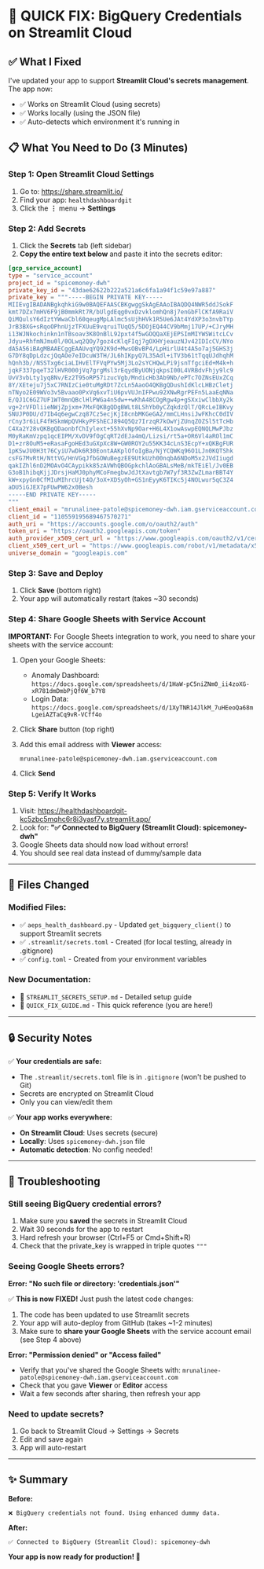 # 🚀 QUICK FIX: BigQuery Credentials on Streamlit Cloud

## ✅ What I Fixed

I've updated your app to support **Streamlit Cloud's secrets management**. The app now:
- ✅ Works on Streamlit Cloud (using secrets)
- ✅ Works locally (using the JSON file)
- ✅ Auto-detects which environment it's running in

## 📋 What You Need to Do (3 Minutes)

### Step 1: Open Streamlit Cloud Settings
1. Go to: https://share.streamlit.io/
2. Find your app: `healthdashboardgit`
3. Click the **⋮** menu → **Settings**

### Step 2: Add Secrets
1. Click the **Secrets** tab (left sidebar)
2. **Copy the entire text below** and paste it into the secrets editor:

```toml
[gcp_service_account]
type = "service_account"
project_id = "spicemoney-dwh"
private_key_id = "43dae62622b222a521a6c6fa1a94f1c59e97a887"
private_key = """-----BEGIN PRIVATE KEY-----
MIIEvgIBADANBgkqhkiG9w0BAQEFAASCBKgwggSkAgEAAoIBAQDQ4NWR5ddJSokF
kmt7DZx7mHV6F9jB0mmkRt7R/bUlgdEqg0vxDzvklomhQn8j7enGbFlCKfA9RaiV
QiMQulsY6dIztYWwaCbl60qeugMpLAlmc5sUjhHVk1R5Ue6JAt4YdXP3o3nvbTYp
JrB3BXG+sRqoOPhnUjzTFXUuE9vqruiTUqQ5/5DOjEQ44CV9bMmj17UP/+CJryMH
i13WJNkochinkn1nTBsoav3K8OnBlL92pxt4f5wGOQQaXEjEPSImMIYWSWitcLCv
Jdyu+RhfmNJmu0l/0OLwq2QOy7goz4cKlqFIqj7gOXHYjeauzNJv42IDIcCV/NYo
dA5A56iBAgMBAAECggEAAUvqYQ92K9d+MwsOBvBP4/LpHirlU4t4A5o7aj5GHS3j
G7DY8qDpLdzcjQqAOe7eIDcuW3TH/JL6hIKpyQ7L35Adl+iTV3b61tTqqUJdhqhM
hQnh3b//NSSTxg6ciaLIHvElTFVqPYw5Mj3Lo2sYCHQwLPi9jsnTfgciEd+M4k+h
jqkF337pqeT32lHVR000jVq7grgMsl3rEqydByUONjqkpsI00L4VRBdvFhjy9lc9
UvV3vbLty1yq8Nv/Ez2T95oRP57izucVgb/MndicHb3Ab9Nb/ePTc7OZNsEUxZCq
8Y/XEteju7j5xC7RNIzCie0tuMgRDt7ZcLn5AaoO4QKBgQDushIdKlcLHBzCletj
nTNyo2E09WVo3v5Bvaao0PxVq6xvTiU6pvVUJnIFPwu92XNwRgrPEFn5LaaEqNNa
E/QJ1C6GZ7UF1WT0mnQBclHlPWGa4n5dw++wKhA48COgRgw4p+gSXxiwClbbXy2k
vg+2rVFDliieNWjZpjxm+7MxFQKBgQDgBWLt8LShYb0yCZqkdzQlT/QRcLeIBKvy
SNUJP0DU/d7Ib4q6egwCzq87Cz5ecjKjI8cnbMKGeGA2/mmCLHnsiJwFKhcC0dIV
rCny3r6iLF4fHSkmWpQVHkyPFShECJ894Q5Qz7IrzqR7kOwYjZUnqZOZSl5tTcHb
C4Xa2Y28vQKBgQDaonbfChIylext+55hXvNp9Oar+H6L4X1owAswpEQNQLMwPJbz
M0yRaKmVzpq1qcEIPM/XvDV9fOgCqRT2dEJa4mQ/Lizsi/rt5a+OR6Vl4aROl1mC
D1+zr8OuM5+eRasaFgoHEd3uGXpXc8W+GW0ROY2u55KK34cLnS3EcpY+xQKBgFUR
1pKSwJU0H3t76CyiU7wDk6R30EontAAKplOfoIgBa/NjYCQWKq96O1LJn0KQTShk
csFG7MvRtH/NttVG/HnVGqJfbGOWuBegzEE9UtkUzh00nqbA6NDoM5x2JVdIiugd
qakIZhl6nD2MOAvO4CAypikk85zAVWhQBOGpkchlAoGBALsMeB/mkTEiEl/Jv0EB
G3oB1hibqKjjJDrsjHaMJ0phyMCoFmegbwJdJtXavtgb7W7yf3R3ZwZLmarBBT4Y
kW+xpyGn0CfMIuMIhrcUjt4O/3oX+XDSyOh+GS1nEyyK6TIKc5j4NOLwur5qC3Z4
aDU5iGJEX7pFUwPW62x0Besh
-----END PRIVATE KEY-----
"""
client_email = "mrunalinee-patole@spicemoney-dwh.iam.gserviceaccount.com"
client_id = "110559195689467570271"
auth_uri = "https://accounts.google.com/o/oauth2/auth"
token_uri = "https://oauth2.googleapis.com/token"
auth_provider_x509_cert_url = "https://www.googleapis.com/oauth2/v1/certs"
client_x509_cert_url = "https://www.googleapis.com/robot/v1/metadata/x509/mrunalinee-patole%40spicemoney-dwh.iam.gserviceaccount.com"
universe_domain = "googleapis.com"
```

### Step 3: Save and Deploy
1. Click **Save** (bottom right)
2. Your app will automatically restart (takes ~30 seconds)

### Step 4: Share Google Sheets with Service Account
**IMPORTANT:** For Google Sheets integration to work, you need to share your sheets with the service account:

1. Open your Google Sheets:
   - Anomaly Dashboard: `https://docs.google.com/spreadsheets/d/1HaW-pC5niZNm0_ii4zoXG-xR781dmDmbPjQf6W_b7Y8`
   - Login Data: `https://docs.google.com/spreadsheets/d/1XyTNR14JlkM_7uHEeoQa68mLgeiAZTaCq9vR-VCff4o`

2. Click **Share** button (top right)

3. Add this email address with **Viewer** access:
   ```
   mrunalinee-patole@spicemoney-dwh.iam.gserviceaccount.com
   ```

4. Click **Send**

### Step 5: Verify It Works
1. Visit: https://healthdashboardgit-kc5zbc5mqhc6r8i3yasf7y.streamlit.app/
2. Look for: **"✅ Connected to BigQuery (Streamlit Cloud): spicemoney-dwh"**
3. Google Sheets data should now load without errors!
4. You should see real data instead of dummy/sample data

---

## 📝 Files Changed

### Modified Files:
- ✅ `aeps_health_dashboard.py` - Updated `get_bigquery_client()` to support Streamlit secrets
- ✅ `.streamlit/secrets.toml` - Created (for local testing, already in .gitignore)
- ✅ `config.toml` - Created from your environment variables

### New Documentation:
- 📄 `STREAMLIT_SECRETS_SETUP.md` - Detailed setup guide
- 📄 `QUICK_FIX_GUIDE.md` - This quick reference (you are here!)

---

## 🔒 Security Notes

✅ **Your credentials are safe:**
- The `.streamlit/secrets.toml` file is in `.gitignore` (won't be pushed to Git)
- Secrets are encrypted on Streamlit Cloud
- Only you can view/edit them

✅ **Your app works everywhere:**
- **On Streamlit Cloud**: Uses secrets (secure)
- **Locally**: Uses `spicemoney-dwh.json` file
- **Automatic detection**: No config needed!

---

## 🐛 Troubleshooting

### Still seeing BigQuery credential errors?
1. Make sure you **saved** the secrets in Streamlit Cloud
2. Wait 30 seconds for the app to restart
3. Hard refresh your browser (Ctrl+F5 or Cmd+Shift+R)
4. Check that the private_key is wrapped in triple quotes `"""`

### Seeing Google Sheets errors?
**Error: "No such file or directory: 'credentials.json'"**

✅ **This is now FIXED!** Just push the latest code changes:
1. The code has been updated to use Streamlit secrets
2. Your app will auto-deploy from GitHub (takes ~1-2 minutes)
3. Make sure to **share your Google Sheets** with the service account email (see Step 4 above)

**Error: "Permission denied" or "Access failed"**
- Verify that you've shared the Google Sheets with: `mrunalinee-patole@spicemoney-dwh.iam.gserviceaccount.com`
- Check that you gave **Viewer** or **Editor** access
- Wait a few seconds after sharing, then refresh your app

### Need to update secrets?
1. Go back to Streamlit Cloud → Settings → Secrets
2. Edit and save again
3. App will auto-restart

---

## ✨ Summary

**Before:**
```
❌ BigQuery credentials not found. Using enhanced dummy data.
```

**After:**
```
✅ Connected to BigQuery (Streamlit Cloud): spicemoney-dwh
```

**Your app is now ready for production! 🎉**

